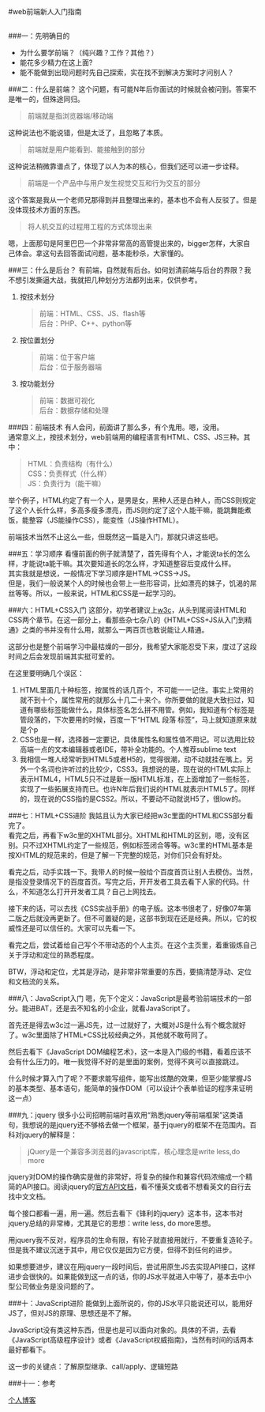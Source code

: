 #web前端新人入门指南  
##  
  
###一：先明确目的  
  
* 为什么要学前端？（纯兴趣？工作？其他？）  
* 能花多少精力在这上面?  
* 能不能做到出现问题时先自己探索，实在找不到解决方案时才问别人？


###二：什么是前端？
这个问题，有可能N年后你面试的时候就会被问到。答案不是唯一的，但殊途同归。

> 前端就是指浏览器端/移动端  

这种说法也不能说错，但是太泛了，且忽略了本质。 
 
> 前端就是用户能看到、能接触到的部分  

这种说法稍微靠谱点了，体现了以人为本的核心，但我们还可以进一步诠释。

> 前端是一个产品中与用户发生视觉交互和行为交互的部分

这个答案是我从一个老师兄那得到并且整理出来的，基本也不会有人反驳了。但是没体现技术方面的东西。

> 将人机交互的过程用工程的方式体现出来

嗯，上面那句是阿里巴巴一个非常非常高的高管提出来的，bigger怎样，大家自己体会。拿这句去回答面试问题，基本能秒杀，大家懂的。

###三：什么是后台？
有前端，自然就有后台。如何划清前端与后台的界限？我不想引发撕逼大战，我就把几种划分方法都列出来，仅供参考。

1. 按技术划分
    > 前端：HTML、CSS、JS、flash等  
    > 后台：PHP、C++、python等

2. 按位置划分
    > 前端：位于客户端  
    > 后台：位于服务器端

3. 按功能划分
	> 前端：数据可视化  
	> 后台：数据存储和处理

###四：前端技术
有人会问，前面讲了那么多，有个鬼用。嗯，没用。  
通常意义上，按技术划分，web前端用的编程语言有HTML、CSS、JS三种。其中：  
> HTML：负责结构（有什么）  
> CSS：负责样式（什么样）  
> JS：负责行为（能干嘛）  

举个例子，HTML约定了有一个人，是男是女，黑种人还是白种人，而CSS则规定了这个人长什么样，多高多瘦多漂亮，而JS则约定了这个人能干嘛，能跳舞能煮饭，能整容（JS能操作CSS），能变性（JS操作HTML）。  

前端技术当然不止这么一些，但既然这一篇是入门，那就只讲这些吧。

###五：学习顺序
看懂前面的例子就清楚了，首先得有个人，才能说ta长的怎么样，才能说ta能干嘛。其次要知道长的怎么样，才知道整容后变成什么样。  
其实我就是想说，一般情况下学习顺序是HTML->CSS->JS。  
但是，我们一般说某个人的时候也会带上一些形容词，比如漂亮的妹子，饥渴的屌丝等等。所以，一般来说，HTML和CSS是一起学习的。

###六：HTML+CSS入门
这部分，初学者建议上[w3c](http://w3school.com.cn)，从头到尾阅读HTML和CSS两个章节。在这一部分上，看那些杂七杂八的《HTML+CSS+JS从入门到精通》之类的书并没有什么用，就那么一两百页也敢说能让人精通。  

这部分也是整个前端学习中最枯燥的一部分，我希望大家能忍受下来，度过了这段时间之后会发现前端其实挺可爱的。

在这里要明确几个误区：  
1. HTML里面几十种标签，按属性的话几百个，不可能一一记住。事实上常用的就不到十个，属性常用的就那么十几二十来个。你所要做的就是大致扫过，知道有哪些标签能做什么，具体标签名怎么拼不用管。例如，我知道有个标签是管段落的，下次要用的时候，百度一下“HTML 段落 标签”，马上就知道原来就是个p  
2. CSS也是一样，选择器一定要记，具体属性名和属性值不用记。可以选用比较高端一点的文本编辑器或者IDE，带补全功能的。个人推荐sublime text  
3. 我相信一堆人经常听到HTML5或者H5的，觉得很潮，动不动就挂在嘴上。另外一个名词也许听过的比较少，CSS3。我想说的是，现在说的HTML实际上表示HTML4，HTML5只不过是新一版HTML标准，在上面增加了一些标签，实现了一些拓展支持而已。也许N年后我们说的HTML就表示HTML5了。同样的，现在说的CSS指的是CSS2。所以，不要动不动就说H5了，很low的。  

###七：HTML+CSS进阶
我姑且认为大家已经把w3c里面的HTML和CSS部分看完了。  
看完之后，再看下w3c里的XHTML部分。XHTML和HTML的区别，嗯，没有区别。只不过XHTML约定了一些规范，例如标签闭合等等。w3c里的HTML基本是按XHTML的规范来的，但是了解一下完整的规范，对你们只会有好处。  

看完之后，动手实践一下。我带人的时候一般给个百度首页让别人去模仿。当然，是指没登录情况下的百度首页。写完之后，开开发者工具去看下人家的代码。什么，不知道怎么打开开发者工具？自己上网找去。

接下来的话，可以去找《CSS实战手册》的电子版。这本书很老了，好像07年第二版之后就没再更新了。但不可置疑的是，这部书到现在还是经典。所以，它的权威性还是可以信任的。大家可以先看一下。

看完之后，尝试着给自己写个不带动态的个人主页。在这个主页里，着重锻炼自己关于浮动和定位的熟悉程度。

BTW，浮动和定位，尤其是浮动，是非常非常重要的东西，要搞清楚浮动、定位和文档流的关系。

###八：JavaScript入门
嗯，先下个定义：JavaScript是最考验前端技术的一部分。能进BAT，还是去不知名的小企业，就看JavaScript了。

首先还是得去w3c过一遍JS先，过一过就好了，大概对JS是什么有个概念就好了。w3c里面除了HTML+CSS比较经典之外，其他就不敢苟同了。

然后去看下《JavaScript DOM编程艺术》，这一本是入门级的书籍，看着应该不会有什么压力的。唯一我觉得不好的是里面的案例，觉得不爽可以直接跳过。

什么时候才算入门了呢？不要求能写组件，能写出炫酷的效果，但至少能掌握JS的基本类型、基本语句，能简单的操作DOM（可以设计个表单验证的程序来证明这一点）

###九：jquery
很多小公司招聘前端时喜欢用“熟悉jquery等前端框架”这类语句，我想说的是jquery还不够格去做一个框架，基于jquery的框架不在范围内。百科对jquery的解释是：
> jQuery是一个兼容多浏览器的javascript库，核心理念是write less,do more  

jquery对DOM的操作确实是做的非常好，将复杂的操作和兼容代码浓缩成一个精简的API接口。阅读jquery的[官方API文档](http://api.jquery.com)，看不懂英文或者不想看英文的自行去找中文文档。

每个接口都看一遍，用一遍。然后去看下《锋利的jquery》这本书，这本书对jquery总结的非常棒，尤其是它的思想：write less, do more思想。

用jquery我不反对，程序员的生命有限，有轮子就直接用就行，不要重复造轮子。但是我不建议沉迷于其中，用它仅仅是因为它方便，但得不到任何的进步。

如果想要进步，建议在用jquery一段时间后，尝试用原生JS去实现API接口，这样进步会很快的。如果能做到这一点的话，你的JS水平就进入中等了，基本去中小型公司做业务是没问题的了。

###十：JavaScript进阶
能做到上面所说的，你的JS水平只能说还可以，能用好JS了，但对JS的原理、思想还是不了解。

JavaScript没有类这种东西，但是也是可以面向对象的。具体的不讲，去看《JavaScript高级程序设计》或者《JavaScript权威指南》，当然有时间的话两本最好都看下。

这一步的关键点：了解原型继承、call/apply、逻辑短路

###十一：参考

[个人博客](http://blog.csdn.net/sysuzjz/article/category/5776727)